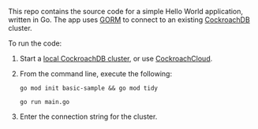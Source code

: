 This repo contains the source code for a simple Hello World application, written in Go. The app uses [GORM](https://gorm.io/) to connect to an existing [CockroachDB](https://www.cockroachlabs.com/docs/stable/) cluster.

To run the code:

1. Start a [local CockroachDB cluster](https://www.cockroachlabs.com/docs/stable/secure-a-cluster.html), or use [CockroachCloud](https://www.cockroachlabs.com/docs/cockroachcloud/create-a-free-cluster.html).
2. From the command line, execute the following:

    
    ~~~
    go mod init basic-sample && go mod tidy
    ~~~

    ~~~
    go run main.go
    ~~~

3. Enter the connection string for the cluster.

